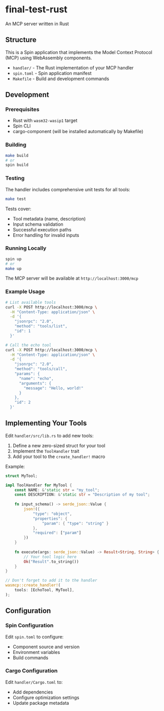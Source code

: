 # final-test-rust

An MCP server written in Rust

## Structure

This is a Spin application that implements the Model Context Protocol (MCP) using WebAssembly components.

- `handler/` - The Rust implementation of your MCP handler
- `spin.toml` - Spin application manifest
- `Makefile` - Build and development commands

## Development

### Prerequisites

- Rust with `wasm32-wasip1` target
- Spin CLI
- cargo-component (will be installed automatically by Makefile)

### Building

```bash
make build
# or
spin build
```

### Testing

The handler includes comprehensive unit tests for all tools:

```bash
make test
```

Tests cover:
- Tool metadata (name, description)
- Input schema validation
- Successful execution paths
- Error handling for invalid inputs

### Running Locally

```bash
spin up
# or
make up
```

The MCP server will be available at `http://localhost:3000/mcp`

### Example Usage

```bash
# List available tools
curl -X POST http://localhost:3000/mcp \
  -H "Content-Type: application/json" \
  -d '{
    "jsonrpc": "2.0",
    "method": "tools/list",
    "id": 1
  }'

# Call the echo tool
curl -X POST http://localhost:3000/mcp \
  -H "Content-Type: application/json" \
  -d '{
    "jsonrpc": "2.0",
    "method": "tools/call",
    "params": {
      "name": "echo",
      "arguments": {
        "message": "Hello, world!"
      }
    },
    "id": 2
  }'
```

## Implementing Your Tools

Edit `handler/src/lib.rs` to add new tools:

1. Define a new zero-sized struct for your tool
2. Implement the `ToolHandler` trait
3. Add your tool to the `create_handler!` macro

Example:
```rust
struct MyTool;

impl ToolHandler for MyTool {
    const NAME: &'static str = "my_tool";
    const DESCRIPTION: &'static str = "Description of my tool";
    
    fn input_schema() -> serde_json::Value {
        json!({
            "type": "object",
            "properties": {
                "param": { "type": "string" }
            },
            "required": ["param"]
        })
    }
    
    fn execute(args: serde_json::Value) -> Result<String, String> {
        // Your tool logic here
        Ok("Result".to_string())
    }
}

// Don't forget to add it to the handler
wasmcp::create_handler!(
    tools: [EchoTool, MyTool],
);
```

## Configuration

### Spin Configuration

Edit `spin.toml` to configure:
- Component source and version
- Environment variables
- Build commands

### Cargo Configuration

Edit `handler/Cargo.toml` to:
- Add dependencies
- Configure optimization settings
- Update package metadata